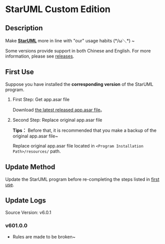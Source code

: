 # StarUML Custom Edition

## Description

Make [**StarUML**](https://staruml.io/) more in line with "our" usage habits (\*/ω＼\*) ~

Some versions provide support in both Chinese and English. For more information, please see [releases](https://github.com/SeagullOddy/staruml-custom/releases).

## First Use

Suppose you have installed the **corresponding version** of the StarUML program.

1. First Step: Get app.asar file

   Download [the latest released app.asar file](https://github.com/SeagullOddy/staruml-custom/releases)。

2. Second Step: Replace original app.asar file

   **Tips：** Before that, it is recommended that you make a backup of the original app.asar file~

   Replace original app.asar file located in `<Program Installation Path>/resources/` path.

## Update Method

Update the StarUML program before re-completing the steps listed in [first use](#first-use).

## Update Logs

Source Version: v6.0.1

### v601.0.0

- Rules are made to be broken~
